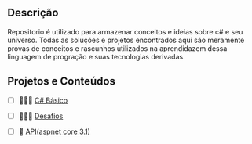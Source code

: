 



## Descrição

Repositorio é utilizado para armazenar conceitos e ideias sobre c# e seu universo. Todas as soluções e projetos encontrados aqui são meramente provas de conceitos e rascunhos utilizados na aprendidazem dessa linguagem de progração e suas tecnologias derivadas.



## Projetos e Conteúdos

- [ ] 🧗🏾‍♀️ [C# Básico](csharp-basico/OrdemDecrescente.md)
- [ ] 🏋🏽‍♀️ [Desafios](desafios/README.md)
- [ ] 🤵 [API(aspnet core 3.1)](api/README.md)
   
	
